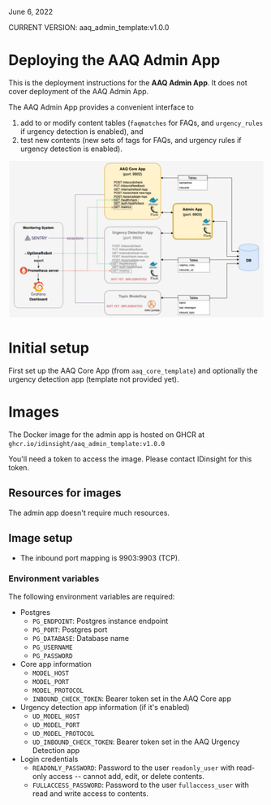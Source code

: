 June 6, 2022

CURRENT VERSION: aaq_admin_template:v1.0.0
# Deploying the AAQ Admin App

This is the deployment instructions for the **AAQ Admin App**. It does not cover deployment of the AAQ Admin App.

The AAQ Admin App provides a convenient interface to 
1. add to or modify content tables (`faqmatches` for FAQs, and `urgency_rules` if urgency detection is enabled), and
2. test new contents (new sets of tags for FAQs, and urgency rules if urgency detection is enabled).

![image](images/app_template-Architecture_admin.png)

# Initial setup

First set up the AAQ Core App (from `aaq_core_template`) and optionally the urgency detection app (template not provided yet).

# Images

The Docker image for the admin app is hosted on GHCR at
`ghcr.io/idinsight/aaq_admin_template:v1.0.0`

You'll need a token to access the image. Please contact IDinsight for this token.

## Resources for images

The admin app doesn't require much resources.

## Image setup

* The inbound port mapping is 9903:9903 (TCP).

### Environment variables
The following environment variables are required:
- Postgres
  - `PG_ENDPOINT`: Postgres instance endpoint
  - `PG_PORT`: Postgres port
  - `PG_DATABASE`: Database name
  - `PG_USERNAME`
  - `PG_PASSWORD`
- Core app information
  - `MODEL_HOST`
  - `MODEL_PORT`
  - `MODEL_PROTOCOL`
  - `INBOUND_CHECK_TOKEN`: Bearer token set in the AAQ Core app
- Urgency detection app information (if it's enabled)
  - `UD_MODEL_HOST`
  - `UD_MODEL_PORT`
  - `UD_MODEL_PROTOCOL`
  - `UD_INBOUND_CHECK_TOKEN`: Bearer token set in the AAQ Urgency Detection app
- Login credentials
  - `READONLY_PASSWORD`: Password to the user `readonly_user` with read-only access -- cannot add, edit, or delete contents.
  - `FULLACCESS_PASSWORD`: Password to the user `fullaccess_user` with read and write access to contents.
